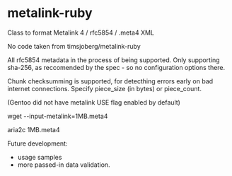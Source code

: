 # metalink-ruby

Class to format Metalink 4 / rfc5854 / .meta4 XML

No code taken from timsjoberg/metalink-ruby


All rfc5854 metadata in the process of being supported. Only supporting sha-256, as reccomended by the spec - so no configuration options there.

Chunk checksumming is supported, for detecthing errors early on bad internet connections. Specify piece_size (in bytes) or piece_count.



(Gentoo did not have metalink USE flag enabled by default)

wget --input-metalink=1MB.meta4

aria2c 1MB.meta4



Future development:
* usage samples
* more passed-in data validation.
